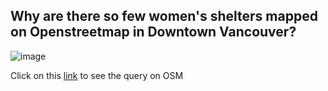 ## Why are there so few women's shelters mapped on Openstreetmap in Downtown Vancouver?  

![image](https://user-images.githubusercontent.com/40467487/117885452-b9e0f900-b262-11eb-9e2b-64c80384ca3d.png)

Click on this [link](https://overpass-turbo.eu/s/17dX) to see the query on OSM
